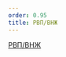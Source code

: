 ```yaml
---
order: 0.95
title: РВП/ВНЖ
---
```


[РВП/ВНЖ](https://app.gram.ax/github.com/Smile-Tech-Study/Flow_-IM_help/main/-/centr-testirovaniya-v-odin/ekzamen.-provedeniehttps://app.gram.ax/github.com/Smile-Tech-Study/Flow_-IM_help/main/-/centr-testirovaniya-v-odin/ekzamen.-provedenie)